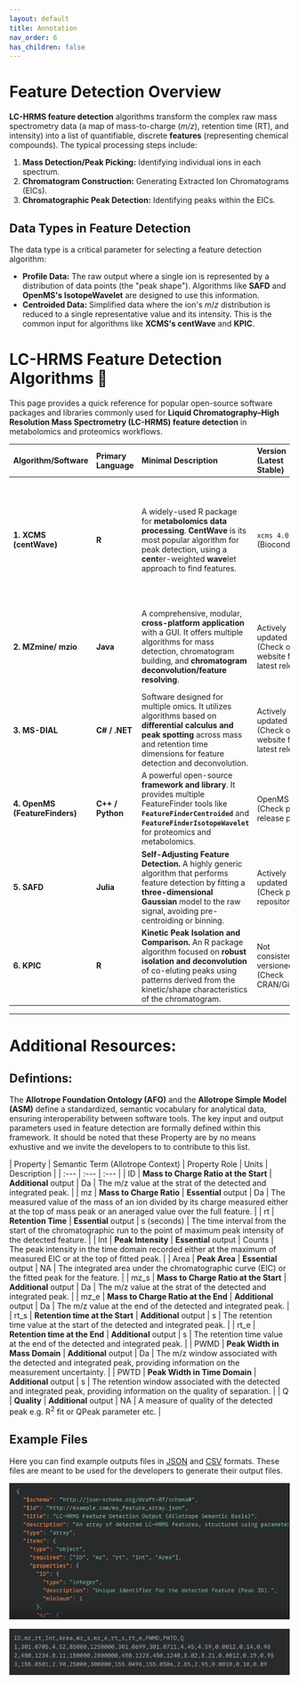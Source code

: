 ```yaml
---
layout: default
title: Annotation
nav_order: 6
has_children: false
---
```


# Feature Detection Overview

**LC-HRMS feature detection** algorithms transform the complex raw mass spectrometry data (a map of mass-to-charge (*m/z*), retention time (RT), and intensity) into a list of quantifiable, discrete **features** (representing chemical compounds). The typical processing steps include:

1.  **Mass Detection/Peak Picking:** Identifying individual ions in each spectrum.
2.  **Chromatogram Construction:** Generating Extracted Ion Chromatograms (EICs).
3.  **Chromatographic Peak Detection:** Identifying peaks within the EICs.


## Data Types in Feature Detection

The data type is a critical parameter for selecting a feature detection algorithm:

* **Profile Data:** The raw output where a single ion is represented by a distribution of data points (the "peak shape"). Algorithms like **SAFD** and **OpenMS's IsotopeWavelet** are designed to use this information.
* **Centroided Data:** Simplified data where the ion's $m/z$ distribution is reduced to a single representative value and its intensity. This is the common input for algorithms like **XCMS's centWave** and **KPIC**.


# LC-HRMS Feature Detection Algorithms 🧪

This page provides a quick reference for popular open-source software packages and libraries commonly used for **Liquid Chromatography–High Resolution Mass Spectrometry (LC-HRMS) feature detection** in metabolomics and proteomics workflows.

| Algorithm/Software | Primary Language | Minimal Description | Version (Latest Stable) | Open-Access Paper | License | Data Type | 
| :--- | :--- | :--- | :--- | :--- | :--- | :--- |
| **1. XCMS (centWave)** | **R** | A widely-used R package for **metabolomics data processing**. **CentWave** is its most popular algorithm for peak detection, using a **cent**er-weighted **wave**let approach to find features. | `xcms 4.0` (Bioconductor) | **2008 (Original)**: *XCMS: Processing Mass Spectrometry Data...* [Anal. Chem.] **2008 (centWave)**: *Highly sensitive feature detection...* [Bioinfor.] | **Open-source** (Bioconductor/R) | Optimized for **Centroided** data. |
| **2. MZmine/ mzio** | **Java** | A comprehensive, modular, **cross-platform application** with a GUI. It offers multiple algorithms for mass detection, chromatogram building, and **chromatogram deconvolution/feature resolving**. | Actively updated (Check official website for latest release) | **2023 (MZmine 3)**: *Integrative analysis of multimodal mass spectrometry data in MZmine 3* [Nat. Biotechnol.] | **Open-source** | Works with both **Profile** and **Centroided** data. |
| **3. MS-DIAL** | **C# / .NET** | Software designed for multiple omics. It utilizes algorithms based on **differential calculus and peak spotting** across mass and retention time dimensions for feature detection and deconvolution. | Actively updated (Check official website for latest release) | **2015 (Original)**: *MS-DIAL: Data Independent MS/MS Deconvolution...* [Anal. Chem.] | **Open-source** | Handles both **Profile** and **Centroided** data. |
| **4. OpenMS (FeatureFinders)** | **C++ / Python** | A powerful open-source **framework and library**. It provides multiple FeatureFinder tools like **`FeatureFinderCentroided`** and **`FeatureFinderIsotopeWavelet`** for proteomics and metabolomics. | OpenMS 3.x (Check project release page) | **2024 (OpenMS 3)**: *OpenMS 3 enables reproducible analysis...* [Nat. Methods] | **3-Clause BSD** | Supports **Centroided** (`Centroided`) and **Profile** (`IsotopeWavelet`) data via different modules. |
| **5. SAFD** | **Julia** | **Self-Adjusting Feature Detection.** A highly generic algorithm that performs feature detection by fitting a **three-dimensional Gaussian** model to the raw signal, avoiding pre-centroiding or binning. | Actively updated (Check project repository) | **2019**: *A Self Adjusting Algorithm for the Non-targeted Feature Detection...* [Anal. Chem.] | MIT | Specifically designed for raw **Profile** data but can handle also centroided data. |
| **6. KPIC** | **R** | **Kinetic Peak Isolation and Comparison.** An R package algorithm focused on **robust isolation and deconvolution** of co-eluting peaks using patterns derived from the kinetic/shape characteristics of the chromatogram. | Not consistently versioned (Check CRAN/GitHub) | **2016**: *Kinetic peak isolation and comparison...* [Bioinformatics] | **Open-source** (Likely GPL/LGPL) | Primarily designed for **Centroided** data. |

---


# Additional Resources:

## Defintions: 

The **Allotrope Foundation Ontology (AFO)** and the **Allotrope Simple Model (ASM)** define a standardized, semantic vocabulary for analytical data, ensuring interoperability between software tools. The key input and output parameters used in feature detection are formally defined within this framework. It should be noted that these Property are by no means exhustive and we invite the developers to to contribute to this list.

| Property | Semantic Term (Allotrope Context) | Property Role | Units | Description | 
| :--- | :--- | :--- |
| ID | **Mass to Charge Ratio at the Start** | **Additional** output | Da | The m/z value at the strat of the detected and integrated peak. |
| mz | **Mass to Charge Ratio** | **Essential** output | Da | The measured value of the mass of an ion divided by its charge measured either at the top of mass peak or an aneraged value over the full feature. |
| rt | **Retention Time** | **Essential** output | s (seconds) | The time interval from the start of the chromatographic run to the point of maximum peak intensity of the detected feature. |
| Int | **Peak Intensity** | **Essential** output | Counts | The peak intensity in the time domain recorded either at the maximum of measured EIC or at the top of fitted peak. |
| Area | **Peak Area** | **Essential** output | NA | The integrated area under the chromatographic curve (EIC) or the fitted peak for the feature. |
| mz_s | **Mass to Charge Ratio at the Start** | **Additional** output | Da | The m/z value at the strat of the detected and integrated peak. |
| mz_e | **Mass to Charge Ratio at the End** | **Additional** output | Da | The m/z value at the end of the detected and integrated peak. |
| rt_s | **Retention time at the Start** | **Additional** output | s | The retention time value at the start of the detected and integrated peak. |
| rt_e | **Retention time at the End** | **Additional** output | s | The retention time value at the end of the detected and integrated peak. |
| PWMD | **Peak Width in Mass Domain** | **Additional** output | Da | The m/z window associated with the detected and integrated peak, providing information on the measurement uncertainty. |
| PWTD | **Peak Width in Time Domain** | **Additional** output | s | The retention window associated with the detected and integrated peak, providing information on the quality of separation. |
| Q | **Quality** | **Additional** output | NA | A measure of quality of the detected peak e.g. R$^{2}$ fit or QPeak parameter etc. |


## Example Files

Here you can find example outputs files in [JSON](https://github.com/EMCMS/PINTS/blob/main/assets/example_files/json_examp.json) and [CSV](https://github.com/EMCMS/PINTS/blob/main/assets/example_files/csv_examp.csv) formats. These files are meant to be used for the developers to generate their output files. 

![JSON File](https://github.com/EMCMS/PINTS/blob/main/assets/images/JSON.png?raw=true)

![CSV File](https://github.com/EMCMS/PINTS/blob/main/assets/images/CSV.png?raw=true)

